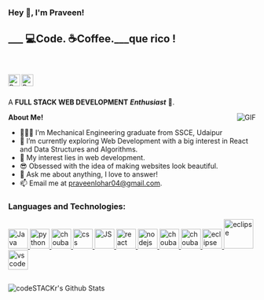 <h3 title="hehehe"> Hey 👋, I'm Praveen!</h3>

<h2>___ 💻Code. ☕Coffee.___que rico !</h2>
<br>
<br>


<a href="https://www.linkedin.com/public-profile/settings?trk=d_flagship3_profile_self_view_public_profile&lipi=urn%3Ali%3Apage%3Ad_flagship3_profile_self_edit_contact_info%3BbEWfxNHHS5qtFE%2B9qSlwvg%3D%3D">
  <img align="left" alt="Praveen's LinkedIn" width="24px" src="https://image.similarpng.com/very-thumbnail/2020/07/Linkedin-logo-on-transparent--background-PNG.png" />
</a>
<a href="https://www.instagram.com/iamlohar/">
  <img align="left" alt="Praveen's Instagram" width="24px" src="https://image.similarpng.com/very-thumbnail/2020/06/Instagram-logo-transparent-PNG.png" />
</a>





<br />
<br />

A **FULL STACK WEB DEVELOPMENT** ***Enthusiast*** 🚀.
 

  <img align="right" alt="GIF" src="https://i.pinimg.com/originals/e4/26/70/e426702edf874b181aced1e2fa5c6cde.gif" />

**About Me!**

- 👨🏽‍💻 I’m Mechanical Engineering graduate from SSCE, Udaipur
- 🌱 I’m currently exploring Web Development with a big interest in React and Data Structures and Algorithms. 
- 🤔 My interest lies in web development.
- 😎 Obsessed with the idea of making websites look beautiful.
- 💬 Ask me about anything, I love to answer!
- 📫 Email me at [praveenlohar04@gmail.com](mailto:praveenlohar04@gmail.com).




### **Languages and Technologies:**

<p float="left">
 <a href="https://www.java.com/">
<img alt="Java" src="https://devstickers.com/assets/img/pro/7kaq.png" width="40">
 </a>

 <a href="https://www.python.org/">
<img alt="python" src="https://devstickers.com/assets/img/pro/p3jo.png" width="40">
 </a>
 <a href="https://en.wikipedia.org/wiki/HTML">
<img alt="choubari" src="https://devstickers.com/assets/img/pro/iqm9.png" width="40">
 </a>
 <a href="https://en.wikipedia.org/wiki/CCS3">
<img alt="css" src="https://devstickers.com/assets/img/pro/8pnd.png" width="40">
  </a>
 <a href="https://en.wikipedia.org/wiki/JavaScript">
<img alt="JS" src="https://devstickers.com/assets/img/pro/i4eg.png" width="40">
  </a>
 <a href="https://reactjs.org/">
<img alt="react" src="https://devstickers.com/assets/img/pro/z392.png" width="40">
  </a>
 <a href="https://nodejs.org/en/">
<img alt="nodejs" src="https://devstickers.com/assets/img/pro/iuw5.png" width="40">
  </a>


 <a href="https://git-scm.com/">
<img alt="choubari" src="https://devstickers.com/assets/img/pro/apiv.png" width="40">
  </a>
  
 <a href="https://code.visualstudio.com/">
<img alt="choubari" src="https://devstickers.com/assets/img/pro/saxu.png" width="40">
  </a>
  
   <a href="https://www.eclipse.org/ide/">
<img alt="eclipse" src="https://encrypted-tbn0.gstatic.com/images?q=tbn:ANd9GcSPNsTpdr8OwN8DJYjKT4mktsj1tg4Oqi-GIsHwh64k8dTTuPMekceIjiJLkV3zFVx2Kck&usqp=CAU" width="40">
  </a>
   
   <a href="https://www.eclipse.org/ide/">
<img alt="eclipse" src="https://banner2.cleanpng.com/20180913/uto/kisspng-intellij-idea-jetbrains-integrated-development-env-5b9a70df9dd6c3.3468850615368480956465.jpg" width="60">
  </a>
  
   <a href="https://code.visualstudio.com/">
<img alt="vscode" src="https://devstickers.com/assets/img/pro/h8ci.png" width="40">
  </a>

</p>

##
<img align="center" alt="codeSTACKr's Github Stats" src="https://github-readme-stats.codestackr.vercel.app/api?username=prvnlhr&show_icons=true&hide_border=true&count_private=true"/>
<!--
- :trophy: **My GitHub trophies :**  ![Trophies](https://github-profile-trophy.vercel.app/?username=choubari)
-->
